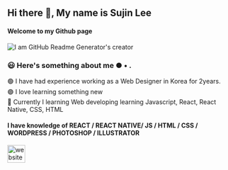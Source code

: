 ## Hi there 👋, My name is Sujin Lee
#### Welcome to my Github page
![I am GitHub Readme Generator's creator](https://sujinhhh.github.io/deploy/profile.png)


### 😃 Here's something about me ● • .

🟢 I have had experience working as a Web Designer in Korea for 2years. <br>
🟣 I love learning something new <br>
🌱 Currently I learning Web developing learning Javascript, React, React Native, CSS, HTML <br>


#### I have knowledge of REACT / REACT NATIVE/ JS / HTML / CSS / WORDPRESS / PHOTOSHOP / ILLUSTRATOR


[<img src='https://cdn.jsdelivr.net/npm/simple-icons@3.0.1/icons/icloud.svg' alt='website' height='40'>](https://dream-f5a51.web.app/)

